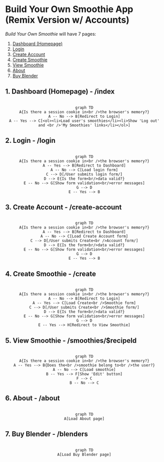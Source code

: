 # Build Your Own Smoothie App (Remix Version w/ Accounts)

_Build Your Own Smoothie_ will have 7 pages:

1. [Dashboard (Homepage)](#1-dashboard-homepage)
2. [Login](#2-login)
3. [Create Account](#3-create-account)
4. [Create Smoothie](#4-create-smoothie)
5. [View Smoothie](#5-view-smoothie)
6. [About](#6-about)
7. [Buy Blender](#7-buy-blender)

## 1. Dashboard (Homepage) - /index

<div style="text-align: center;">

```mermaid

graph TD
A{Is there a session cookie in<br />the browser's memory?}
A -- No --> B[Redirect to Login]
A -- Yes --> C[<ol><li>Load user's smoothies</li><li>Show 'Log out' and <br />'My Smoothies' links</li></ol>]

```

</div>

## 2. Login - /login

<div style="text-align: center;">

```mermaid

graph TD
A{Is there a session cookie in<br />the browser's memory?}
A -- Yes --> B[Redirect to Dashboard]
A -- No --> C[Load login form]
C --> D[/User submits login form/]
D --> E{Is the form<br/>data valid?}
E -- No --> G[Show form validation<br/>error messages]
G --> D
E -- Yes --> B

```

</div>

## 3. Create Account - /create-account

<div style="text-align: center;">

```mermaid

graph TD
A{Is there a session cookie in<br />the browser's memory?}
A -- Yes --> B[Redirect to Dashboard]
A -- No --> C[Load Create Account form]
C --> D[/User submits Create<br />Account form/]
D --> E{Is the form<br/>data valid?}
E -- No --> G[Show form validation<br/>error messages]
G --> D
E -- Yes --> B

```

</div>

## 4. Create Smoothie - /create

<div style="text-align: center;">

```mermaid

graph TD
A{Is there a session cookie in<br />the browser's memory?}
A -- No --> B[Redirect to Login]
A -- Yes --> C[Load Create<br />Smoothie form]
C --> D[/User submits Create<br />Smoothie form/]
D --> E{Is the form<br/>data valid?}
E -- No --> G[Show form validation<br/>error messages]
G --> D
E -- Yes --> H[Redirect to View Smoothie]

```

</div>

## 5. View Smoothie - /smoothies/$recipeId

<div style="text-align: center;">

```mermaid

graph TD
A{Is there a session cookie in<br />the browser's memory?}
A -- Yes --> B{Does the<br />smoothie belong to<br />the user?}
A -- No --> C[Load smoothie]
B -- Yes --> F[Show 'Edit' button]
F --> C
B -- No --> C

```

</div>

## 6. About - /about

<div style="text-align: center;">

```mermaid

graph TD
A[Load About page]

```

</div>

## 7. Buy Blender - /blenders

<div style="text-align: center;">

```mermaid

graph TD
A[Load Buy Blender page]

```

</div>
